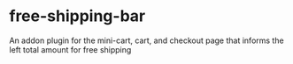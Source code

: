 # free-shipping-bar
An addon plugin for the mini-cart, cart, and checkout page that informs the left total amount for free shipping
